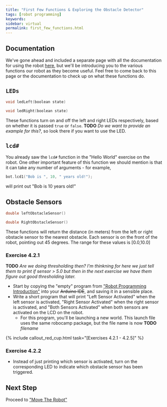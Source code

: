 ```yaml
---
title: "First Few Functions & Exploring the Obstacle Detector"
tags: [robot programming]
keywords:
sidebar: virtual 
permalink: first_few_functions.html
---
```





## Documentation 

We've gone ahead and included a separate page with all the documentation for using the robot [here](docs.html), but we'll be introducing you to the various functions our robot as they become useful. Feel free to come back to this page or the documentation to check up on what these functions do.

## `LEDs`

```cpp
void ledLeft(boolean state)
```

```cpp
void ledRight(boolean state)
```

These functions turn on and off the left and right LEDs respectively, based on whether it is passed `true` or `false`. **TODO** *Do we want to provide an example for this?*, so look there if you want to use the LED.

## `lcd#`

You already saw the `lcd#` function in the "Hello World" exercise on the robot. One other important feature of this function we should mention is that it can take any number of arguments - for example,

```cpp
bot.lcd1("Bob is ", 10, " years old!");
```

will print out "Bob is 10 years old!"


## Obstacle Sensors

```cpp
double leftObstacleSensor()
```

```cpp
double RightObstacleSensor()
```

These functions will return the distance (in meters) from the left or right obstacle sensor to the nearest obstacle. Each sensor is on the front of the robot, pointing out 45 degrees. The range for these values is [0.0,10.0]

### Exercise 4.2.1

**TODO** *Are we doing thresholding then? I'm thinkning for here we just tell them to print if sensor > 5.0 but then in the next exercise we have them figure out good thresholding later.*

- Start by copying the "empty" program from ["Robot Programming Introduction"](/robot_programming_introduction.html) into your ~~Arduino IDE~~, and saving it in a sensible place.
- Write a short program that will print "Left Sensor Activated" when the left sensor is activated, "Right Sensor Activated" when the right sensor is activated, and "Both Sensors Activated" when both sensors are activated on the LCD on the robot.
  - For this program, you'll be launching a new world. This launch file uses the same robocamp package, but the file name is now **TODO** *filename*

{% include callout_red_cup.html task="[Exercises 4.2.1 - 4.2.5]" %}


### Exercise 4.2.2

- Instead of just printing which sensor is activated, turn on the corresponding LED to indicate which obstacle sensor has been triggered.

## Next Step

Proceed to ["Move The Robot"](move_the_robot.html)
